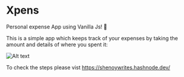 # Xpens
Personal expense App using Vanilla Js! 🍦

This is a simple app which keeps track of your expenses by taking the amount and details of where you spent it: 


![Alt text](https://github.com/Shenoy07/Xpens/Xpens.PNG?raw=true "Glimpse of the App")

To check the steps please vist https://shenoywrites.hashnode.dev/
